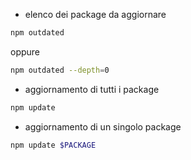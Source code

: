 - elenco dei package da aggiornare
```sh
npm outdated
```
oppure
```sh
npm outdated --depth=0
```

- aggiornamento di tutti i package
```sh
npm update
```

- aggiornamento di un singolo package
```sh
npm update $PACKAGE
```

